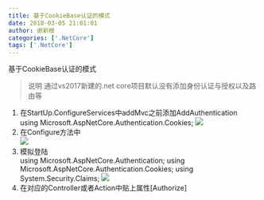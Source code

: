 ```yaml
---
title: 基于CookieBase认证的模式
date: 2018-03-05 21:01:01
author: 谢新根
categories: ['.NetCore']
tags: ['.NetCore']
---
```


基于CookieBase认证的模式
<!-- more -->

>说明 通过vs2017新建的.net core项目默认没有添加身份认证与授权以及路由等  
1. 在StartUp.ConfigureServices中addMvc之前添加AddAuthentication  
using Microsoft.AspNetCore.Authentication.Cookies;
![](http://pfp2er1o1.bkt.clouddn.com/blog/images/dotnetcore/core/02/0101.png)
2. 在Configure方法中  
![](http://pfp2er1o1.bkt.clouddn.com/blog/images/dotnetcore/core/02/0201.png)
3. 模拟登陆  
using Microsoft.AspNetCore.Authentication;
using Microsoft.AspNetCore.Authentication.Cookies;
using System.Security.Claims;
![](http://pfp2er1o1.bkt.clouddn.com/blog/images/dotnetcore/core/02/0301.png)
4. 在对应的Controller或者Action中贴上属性[Authorize]  